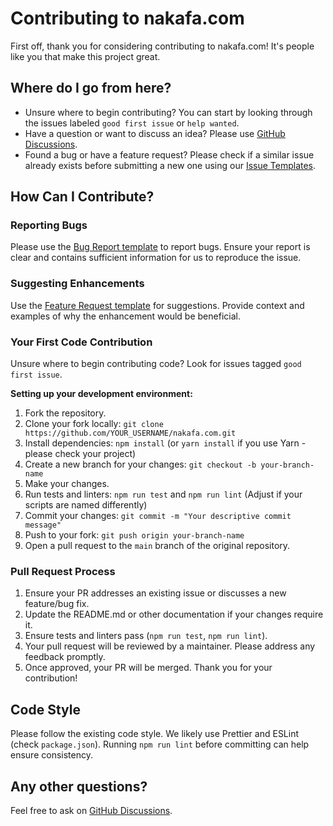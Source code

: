 # Contributing to nakafa.com

First off, thank you for considering contributing to nakafa.com! It's people like you that make this project great.

## Where do I go from here?

- Unsure where to begin contributing? You can start by looking through the issues labeled `good first issue` or `help wanted`.
- Have a question or want to discuss an idea? Please use [GitHub Discussions](https://github.com/nabilfatih/nakafa.com/discussions).
- Found a bug or have a feature request? Please check if a similar issue already exists before submitting a new one using our [Issue Templates](https://github.com/nabilfatih/nakafa.com/issues/new/choose).

## How Can I Contribute?

### Reporting Bugs

Please use the [Bug Report template](https://github.com/nabilfatih/nakafa.com/issues/new?assignees=&labels=bug%2C+needs-triage&template=bug_report.yml&title=%5BBUG%5D+) to report bugs. Ensure your report is clear and contains sufficient information for us to reproduce the issue.

### Suggesting Enhancements

Use the [Feature Request template](https://github.com/nabilfatih/nakafa.com/issues/new?assignees=&labels=enhancement%2C+needs-triage&template=feature_request.yml&title=%5BFEAT%5D+) for suggestions. Provide context and examples of why the enhancement would be beneficial.

### Your First Code Contribution

Unsure where to begin contributing code? Look for issues tagged `good first issue`.

**Setting up your development environment:**

1.  Fork the repository.
2.  Clone your fork locally: `git clone https://github.com/YOUR_USERNAME/nakafa.com.git`
3.  Install dependencies: `npm install` (or `yarn install` if you use Yarn - please check your project)
4.  Create a new branch for your changes: `git checkout -b your-branch-name`
5.  Make your changes.
6.  Run tests and linters: `npm run test` and `npm run lint` (Adjust if your scripts are named differently)
7.  Commit your changes: `git commit -m "Your descriptive commit message"`
8.  Push to your fork: `git push origin your-branch-name`
9.  Open a pull request to the `main` branch of the original repository.

### Pull Request Process

1.  Ensure your PR addresses an existing issue or discusses a new feature/bug fix.
2.  Update the README.md or other documentation if your changes require it.
3.  Ensure tests and linters pass (`npm run test`, `npm run lint`).
4.  Your pull request will be reviewed by a maintainer. Please address any feedback promptly.
5.  Once approved, your PR will be merged. Thank you for your contribution!

## Code Style

Please follow the existing code style. We likely use Prettier and ESLint (check `package.json`). Running `npm run lint` before committing can help ensure consistency.

## Any other questions?

Feel free to ask on [GitHub Discussions](https://github.com/nabilfatih/nakafa.com/discussions).
